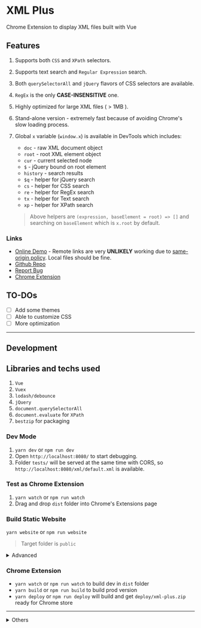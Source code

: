 # XML Plus

Chrome Extension to display XML files built with Vue

## Features

1. Supports both `CSS` and `XPath` selectors.
2. Supports text search and `Regular Expression` search.
3. Both `querySelectorAll` and `jQuery` flavors of CSS selectors are available.
4. `RegEx` is the only **CASE-INSENSITIVE** one.
5. Highly optimized for large XML files ( > 1MB ).
6. Stand-alone version - extremely fast because of avoiding Chrome's slow loading process.
7. Global `x` variable (`window.x`) is available in DevTools which includes:
    * `doc` - raw XML document object
    * `root` - root XML element object
    * `cur` - current selected node
    * `$` - jQuery bound on root element
    * `history` - search results
    * `$q` - helper for jQuery search
    * `cs` - helper for CSS search
    * `re` - helper for RegEx search
    * `tx` - helper for Text search
    * `xp` - helper for XPath search

    > Above helpers are `(expression, baseElement = root) => []` and searching on `baseElement` which is `x.root` by default.

### Links

* [Online Demo](https://sad-fermi-5b5e4f.netlify.com/) - Remote links are very **UNLIKELY** working due to [same-origin policy](https://developer.mozilla.org/docs/Web/Security/Same-origin_policy). Local files should be fine.
* [Github Repo](https://github.com/eGust/xml-plus)
* [Report Bug](https://github.com/eGust/xml-plus/issues)
* [Chrome Extension](https://chrome.google.com/webstore/detail/xml-plus/jmhicemblbmkcbonbhkjmflehkmkiidj)

## TO-DOs

* [ ] Add some themes
* [ ] Able to customize CSS
* [ ] More optimization

---

## Development

## Libraries and techs used

1. `Vue`
2. `Vuex`
3. `lodash/debounce`
4. `jQuery`
5. `document.querySelectorAll`
6. `document.evaluate` for `XPath`
7. `bestzip` for packaging

### Dev Mode

1. `yarn dev` or `npm run dev`
2. Open `http://localhost:8080/` to start debugging.
3. Folder `tests/` will be served at the same time with CORS, so `http://localhost:8080/xml/default.xml` is available.

### Test as Chrome Extension

1. `yarn watch` or `npm run watch`
2. Drag and drop `dist` folder into Chrome's Extensions page

### Build Static Website

`yarn website` or `npm run website`

> Target folder is `public`

<details><summary>Advanced</summary>

#### Proxy

 You can also pass `PROXY` env variable to enable proxy. For example,

```bash
PROXY="https://my.proxy/get?url=" yarn website
```

When fetching `https://foo.bar/baz.xml`, it will get `https://my.proxy/get?url=https%3A%2F%2Ffoo.bar%2Fbaz.xml` instead. You can implement your own proxy with [CORS](https://developer.mozilla.org/docs/Web/HTTP/CORS).

There is an example for [webtask](https://webtask.io):

```js
const zlib = require('zlib');
const fetch = require('node-fetch'); // 3rd-party

module.exports = async (context, req, res) => {
  const { url } = context.query;
  if (!url) {
    res.writeHead(400, { 'Content-Type': 'text/plain'});
    res.end('Required query string `url`');
    return;
  }

  try {
    const response = await fetch(url);
    const { headers } = response;
    Array.from(headers.keys()).forEach((key) => {
      if (key === 'content-type') {
        res.setHeader('Content-Type', headers.get(key));
      }
    });

    res.writeHead(response.status, {
      'Access-Control-Allow-Origin': '*', // IMPORTANT: enables CORS. You can restrict it to your own domain names.
      'Content-Encoding': 'deflate',
      'Cache-Control': 'max-age=3600',
    });

    zlib.deflate(await response.buffer(), (err, buff) => {
      if (err) throw err;
      res.end(buff);
    });
  } catch (err) {
    res.writeHead(500, { 'Content-Type': 'text/plain' });
    res.end(err.message);
  }
};
```

</details>

### Chrome Extension

* `yarn watch` or `npm run watch` to build dev in `dist` folder
* `yarn build` or `npm run build` to build prod version
* `yarn deploy` or `npm run deploy` will build and get `deploy/xml-plus.zip` ready for Chrome store

---

<details><summary>Others</summary>

## Benchmarks

### Candidates

1. Chrome - the browser itself
2. `** * *** ****` - Another Extension available on Chrome Store and open-sourced on Github. Will use `X` to represent it.
3. XML Plus

### Method

1. Serve XML files on localhost
2. Open Chrome Developer Tools
3. Turn-on/off Extension to test
4. Kill the tab in Chrome Task Manager to avoid memory operation
5. Empty Cache and Hard Reload XML file via local network
6. Repeat step 4 to 5 and skip the first read.

> Since Extension `X` needs more time to render the page, I put some extra code to calculate real time. The code is something like:

    ```js
    document.addEventListener('readystatechange', function() {
      console.time('ready');
      // ... main code
    });

    // Inside another function
    function xxx() {
      sendMessage(..., function () {
        // ...
        sendMessage(..., function () {
          // ... it will generate DOM here
          setTimeout(() => {
            console.timeEnd('ready');
          }, 0);
        });
      });
    }
    ```

### Results

1. Round 1: 2MiB XML file (Total 41248 nodes; Max Depth: 5)
    * Chrome: 14.55s, 14.34s, 15.19s
    * X: 3.54s + 1141ms, 3.46s + 738ms, 2.94s + 898ms
    * XML Plus: 4.12s, 3.89s. 4.18s

2. Round 2: 5.2MiB XML file (Total 113126 nodes; Max Depth: 4)
    * Chrome: 34.10s, 34.82s, 33.9s (7.7s~8.0s `DOMContentLoaded`)
    * X: 8.50s + 3968ms, 8.74s + 3976ms, 8.44s + 3965ms (7.7s~8.0s `DOMContentLoaded`)
    * XML Plus: 7.32s, 7.30s, 7.50s (4.8s~5.0s `DOMContentLoaded`)

3. Round 3: 14.4MiB XML file (Total 307067 nodes; Max Depth: 4)
    * Chrome: 3.2min (~42s `DOMContentLoaded`)
    * X: 43.72s + 17449ms (~42s `DOMContentLoaded`)
    * XML Plus: 22.32s, 24.01s, 22.04s (13.6s~15.8s `DOMContentLoaded`)

* Some Conclusions:
    1. `DOMContentLoaded` is not avoidable.
    2. `text/xml` and `application/xml` take much longer time than `text/plain` which I used. If you know a better way to make Chrome avoid rendering while processing responses, please let me know!
    3. Chrome will take 1.1min+ If you don't End Process in Task Manager. It will take much longer if the tab used too much memory.
    4. In Round 2 you can see the styles of X will be applied after `ready`, while in Round 3 it took 7s+ to apply styles.

### Environment

```text
Windows 10 1803 x64
Intel i7-6700K
32G RAM
Chrome v71.0.3578.98 x64
```

</details>
